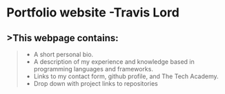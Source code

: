 # Portfolio website  -Travis Lord

## >This webpage contains:

> - A short personal bio.
> - A description of my experience and knowledge based in programming languages and frameworks.
> - Links to my contact form, github profile, and The Tech Academy. 
> - Drop down with project links to repositories

